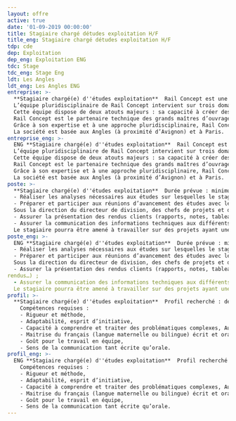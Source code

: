 ```yaml
---
layout: offre
active: true
date: '01-09-2019 00:00:00'
title: Stagiaire chargé détudes exploitation H/F
title_eng: Stagiaire chargé détudes exploitation H/F
tdp: cde
dep: Exploitation
dep_eng: Exploitation ENG
tdc: Stage
tdc_eng: Stage Eng
ldt: Les Angles
ldt_eng: Les Angles ENG
entreprise: >-
  **Stagiaire chargé(e) d''études exploitation**  Rail Concept est une société indépendante spécialisée dans les activités d’études et de conseil liées à la création et l’aménagement d’infrastructures ferroviaires.
  L’équipe pluridisciplinaire de Rail Concept intervient sur trois domaines : les études d’infrastructures, les études d’exploitation/sécurité et les études économiques.
  Cette équipe dispose de deux atouts majeurs : sa capacité à créer des outils experts, puissants et innovants grâce à son département informatique et son approche collaborative orientée vers les besoins de ses clients.
  Rail Concept est le partenaire technique des grands maîtres d’ouvrages ferroviaires pour imaginer et concevoir avec eux l’avenir du ferroviaire (Etats, SNCF Réseau, AOT, …). Elle développe des solutions d’ingénierie réellement innovantes et des outils de modélisation qui permettent d’anticiper les répercussions de chaque décision.
  Grâce à son expertise et à une approche pluridisciplinaire, Rail Concept intervient à tous les stades de la conception des infrastructures ferroviaires : définition des besoins, prévision de trafic, optimisation des capacités d’infrastructure, amélioration des infrastructures ferroviaires y compris la création d’infrastructures nouvelles, évaluation du coût d’un projet (coûts d’investissement, coûts d’exploitation et coûts de maintenance), montages contractuels financiers et juridiques, pilotage de projets, gestion des coûts.
  La société est basée aux Angles (à proximité d’Avignon) et à Paris.
entreprise_eng: >-
  ENG **Stagiaire chargé(e) d''études exploitation**  Rail Concept est une société indépendante spécialisée dans les activités d’études et de conseil liées à la création et l’aménagement d’infrastructures ferroviaires.
  L’équipe pluridisciplinaire de Rail Concept intervient sur trois domaines : les études d’infrastructures, les études d’exploitation/sécurité et les études économiques.
  Cette équipe dispose de deux atouts majeurs : sa capacité à créer des outils experts, puissants et innovants grâce à son département informatique et son approche collaborative orientée vers les besoins de ses clients.
  Rail Concept est le partenaire technique des grands maîtres d’ouvrages ferroviaires pour imaginer et concevoir avec eux l’avenir du ferroviaire (Etats, SNCF Réseau, AOT, …). Elle développe des solutions d’ingénierie réellement innovantes et des outils de modélisation qui permettent d’anticiper les répercussions de chaque décision.
  Grâce à son expertise et à une approche pluridisciplinaire, Rail Concept intervient à tous les stades de la conception des infrastructures ferroviaires : définition des besoins, prévision de trafic, optimisation des capacités d’infrastructure, amélioration des infrastructures ferroviaires y compris la création d’infrastructures nouvelles, évaluation du coût d’un projet (coûts d’investissement, coûts d’exploitation et coûts de maintenance), montages contractuels financiers et juridiques, pilotage de projets, gestion des coûts.
  La société est basée aux Angles (à proximité d’Avignon) et à Paris.
poste: >-
  **Stagiaire chargé(e) d''études exploitation**  Durée prévue : minimum 5 mois
  -	Réaliser les analyses nécessaires aux études sur lesquelles le stagiaire sera impliquée en coordination avec chacun des chefs de projet. En début de stage, le stagiaire sera encadré et formé par les chefs de projet, l’objectif étant qu’il puisse gagner en autonomie au fur et mesure des études réalisées,
  -	Préparer et participer aux réunions d’avancement des études avec le maitre d’ouvrage.
  Sous la direction du directeur de division, des chefs de projets et des ingénieurs :
  -	Assurer la présentation des rendus clients (rapports, notes, tableaux, schémas, comptes-rendus…) ;
  -	Assurer la communication des informations techniques aux différents intervenants du projet en accord avec le Directeur de Division ou le Chef de Projet.
  Le stagiaire pourra être amené à travailler sur des projets ayant une composante socio- économique (prévision de trafic, étude de la demande, étude territoriale) ou infrastructure.
poste_eng: >-
  ENG **Stagiaire chargé(e) d''études exploitation**  Durée prévue : minimum 5 mois
  -	Réaliser les analyses nécessaires aux études sur lesquelles le stagiaire sera impliquée en coordination avec chacun des chefs de projet. En début de stage, le stagiaire sera encadré et formé par les chefs de projet, l’objectif étant qu’il puisse gagner en autonomie au fur et mesure des études réalisées,
  -	Préparer et participer aux réunions d’avancement des études avec le maitre d’ouvrage.
  Sous la direction du directeur de division, des chefs de projets et des ingénieurs :
  -	Assurer la présentation des rendus clients (rapports, notes, tableaux, schémas, comptes-
rendus…) ;
  -	Assurer la communication des informations techniques aux différents intervenants du projet en accord avec le Directeur de Division ou le Chef de Projet.
  Le stagiaire pourra être amené à travailler sur des projets ayant une composante socio- économique (prévision de trafic, étude de la demande, étude territoriale) ou infrastructure.
profil: >-
  **Stagiaire chargé(e) d''études exploitation**  Profil recherché : deuxième ou troisième année d’école d’ingénieur ou équivalent
    Compétences requises :
    - Rigueur et méthode,
    - Adaptabilité, esprit d’initiative,
    - Capacité à comprendre et traiter des problématiques complexes, Autonomie,
    - Maitrise du français (langue maternelle ou bilingue) écrit et oral,
    - Goût pour le travail en équipe,
    - Sens de la communication tant écrite qu’orale.
profil_eng: >-
  ENG **Stagiaire chargé(e) d''études exploitation**  Profil recherché : deuxième ou troisième année d’école d’ingénieur ou équivalent
    Compétences requises :
    - Rigueur et méthode,
    - Adaptabilité, esprit d’initiative,
    - Capacité à comprendre et traiter des problématiques complexes, Autonomie,
    - Maitrise du français (langue maternelle ou bilingue) écrit et oral,
    - Goût pour le travail en équipe,
    - Sens de la communication tant écrite qu’orale.
---
```


